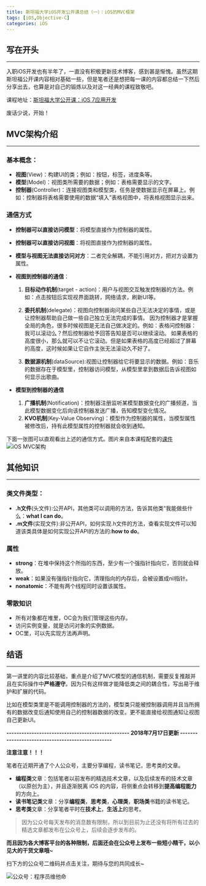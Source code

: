 ```yaml
---
title: 斯坦福大学iOS开发公开课总结（一）：iOS的MVC框架
tags: [iOS,Objective-C]
categories: iOS
---
```


## 写在开头
---
入职iOS开发也有半年了，一直没有积极更新技术博客，感到甚是惭愧。虽然这期斯坦福公开课内容相对基础一些，但是笔者还是想把每一课的内容都总结一下然后分享出去，也算是对自己的锻炼以及对这一经典的课程致敬吧。

课程地址：[斯坦福大学公开课：iOS 7应用开发](http://open.163.com/special/opencourse/ios7.html)

废话少说，开始！

<!-- more -->

## MVC架构介绍
---
### 基本概念：
- **视图**(View)：构建UI的类；例如：按钮，标签，进度条等。
- **模型**(Model)：视图类所需要的数据；例如：表格需要显示的文字。
- **控制器**(Controller)：连接视图类和模型类，任务是使数据显示在屏幕上。例如：控制器将表格需要使用的数据“填入”表格视图中，将表格视图显示出来。


### 通信方式

- **控制器可以直接访问模型**：将模型直接作为控制器的属性。
- **控制器可以直接访问视图**：将视图直接作为控制器的属性。
- **模型与视图无法直接访问对方**：二者完全解耦，不能引用对方，把对方设置为属性。

- **视图到控制器的通信**：
     1. **目标动作机制**(target - action)：用户与视图交互触发控制器的方法。例如：点击按钮后实现视界面跳转，网络请求，刷新UI等。

     2. **委托机制**(delegate)：视图向控制器询问某些自己无法决定的事情，或是让控制器帮助自己做一些自己独立无法完成的事情。 因为控制器才是掌握全局的角色，很多时候视图是无法自己做决定的。例如：表格问控制器：我可以滚动么？然后控制器给予回答告知是否可以继续滚动。 如果表格的高度很小，那么就可以不让它滚动。但是如果表格的高度已经超过了屏幕的高度，这时候如果让它自作主张无法滚动久不好了。                                             
     3. **数据源机制**(dataSource):视图让控制器给它将要显示的数据。例如：音乐的数据存在于模型里，控制器访问模型，从模型里拿到数据后告诉视图如何显示出歌曲。

- **模型到控制器的通信**
    1. **广播机制**(Notification)：控制器注册监听某模型数据变化的广播频道，当此模型数据变化后向该控制器发送广播，告知模型变化情况。
    2. **KVO机制**(Key-Value Observing)：模型作为控制器的属性，当模型属性被修改后，持有此模型属性的控制器就会收到通知。


下面一张图可以直观看出上述的通信方式。图片来自本课程配套的[课件](https://itunes.apple.com/WebObjects/MZStore.woa/wa/viewPodcast?id=480479762)
![iOS MVC架构](http://upload-images.jianshu.io/upload_images/859001-492c53ebbb43ad76.png?imageMogr2/auto-orient/strip%7CimageView2/2/w/1240)

## 其他知识
---
### 类文件类型：
- **.h文件**(头文件):公开API，其他类可以调用的方法，告诉其他类“我能做些什么：**what I can do**。
- **.m文件**(实现文件):非公开API，如何实现.h文件的方法，查看实现文件可以知道该类具体是如何实现公开API的方法的:**how to do**。

### 属性

- **strong**：在堆中保持这个所指的东西，至少有一个强指针指向它，否则就会释放。
- **weak**：如果没有强指针指向它，清理指向的内存后，会被设置成nil指针。
- **nonatomic**：不能有两个线程同时设置该属性。

### 零散知识

- 所有对象都在堆里，OC会为我们管理这些内存。
- 访问实例变量，就是访问对象的实例数据。
- OC里，可以先实现方法再声明。

## 结语
---
第一讲里的内容比较基础，重点是介绍了MVC模型的通信机制，需要反复推敲并且在实际操作中**严格遵守**。因为只有这样做才能降低类之间的耦合性，写出易于维护和扩展的代码。

比如在模型类里是不能调用控制器的方法的，模型类只能被控制器调用并且当所拥有的数据改变后通知使用自己的控制器数据的改变。更不能直接给视图通知让视图自己更新UI。




**-------------------------------------------------   2018年7月17日更新  -------------------------------------------------**


**注意注意！！！**

笔者在近期开通了个人公众号，主要分享编程，读书笔记，思考类的文章。

- **编程类**文章：包括笔者以前发布的精选技术文章，以及后续发布的技术文章（以原创为主），并且逐渐脱离 iOS 的内容，将侧重点会转移到**提高编程能力**的方向上。
- **读书笔记类**文章：分享**编程类**，**思考类**，**心理类**，**职场类**书籍的读书笔记。
- **思考类**文章：分享笔者平时在**技术上**，**生活上**的思考。

>因为公众号每天发布的消息数有限制，所以到目前为止还没有将所有过去的精选文章都发布在公众号上，后续会逐步发布的。

**而且因为各大博客平台的各种限制，后面还会在公众号上发布一些短小精干，以小见大的干货文章哦~**

扫下方的公众号二维码并点击关注，期待与您的共同成长~

![公众号：程序员维他命](http://upload-images.jianshu.io/upload_images/859001-5bddfacafb9e9079.jpeg?imageMogr2/auto-orient/strip%7CimageView2/2/w/1240)



